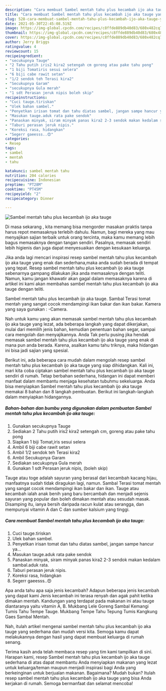 ```yaml
---
description: "Cara membuat Sambel mentah tahu plus kecambah ijo aka tauge yang enak Untuk Jualan"
title: "Cara membuat Sambel mentah tahu plus kecambah ijo aka tauge yang enak Untuk Jualan"
slug: 528-cara-membuat-sambel-mentah-tahu-plus-kecambah-ijo-aka-tauge-yang-enak-untuk-jualan
date: 2021-05-30T22:45:08.519Z
image: https://img-global.cpcdn.com/recipes/c8ffde889db40d83/680x482cq70/sambel-mentah-tahu-plus-kecambah-ijo-aka-tauge-foto-resep-utama.jpg
thumbnail: https://img-global.cpcdn.com/recipes/c8ffde889db40d83/680x482cq70/sambel-mentah-tahu-plus-kecambah-ijo-aka-tauge-foto-resep-utama.jpg
cover: https://img-global.cpcdn.com/recipes/c8ffde889db40d83/680x482cq70/sambel-mentah-tahu-plus-kecambah-ijo-aka-tauge-foto-resep-utama.jpg
author: Jerry Briggs
ratingvalue: 4
reviewcount: 15
recipeingredient:
- "secukupnya Tauge"
- "2 Tahu putih iris2 kira2 setengah cm goreng atau pake tahu pong"
- "1 biji Tomatiris sesui selera"
- "6 biji cabe rawit setan"
- "1/2 sendok teh Terasi kira2"
- "Secukupnya Garam"
- "secukupnya Gula merah"
- "1 sdt Perasan jeruk nipis boleh skip"
recipeinstructions:
- "Cuci tauge.tiriskan"
- "Ulek bahan sambel."
- "Penyetkan irisan tomat dan tahu diatas sambel, jangan sampe hancur ya..."
- "Masukan tauge.aduk rata pake sendok"
- "Panaskan minyak, siram minyak panas kira2 2-3 sendok makan kedalam sambal.aduk rata."
- "Taburi perasan jeruk nipis."
- "Koreksi rasa, hidangkan"
- "Segerr gaeesss..😍"
categories:
- Resep
tags:
- sambel
- mentah
- tahu

katakunci: sambel mentah tahu 
nutrition: 204 calories
recipecuisine: Indonesian
preptime: "PT28M"
cooktime: "PT45M"
recipeyield: "2"
recipecategory: Dinner

---
```



![Sambel mentah tahu plus kecambah ijo aka tauge](https://img-global.cpcdn.com/recipes/c8ffde889db40d83/680x482cq70/sambel-mentah-tahu-plus-kecambah-ijo-aka-tauge-foto-resep-utama.jpg)

Di masa  sekarang , kita memang bisa mengorder masakan praktis tanpa harus repot memasaknya terlebih dahulu. Namun, bagi mereka yang mau menyajikan sajian terbaik untuk orang tercinta, maka kamu memang lebih bagus memasaknya dengan tangan sendiri. Pasalnya, memasak sendiri lebih higienis dan juga dapat menyesuaikan dengan kesukaan keluarga.

Jika anda lagi mencari inspirasi resep sambel mentah tahu plus kecambah ijo aka tauge yang enak dan sederhana,maka anda sudah berada di tempat yang tepat. Resep sambel mentah tahu plus kecambah ijo aka tauge  sebenarnya gampang dilakukan jika anda memasaknya dengan teliti. Namun, kamu jangan khawatir akan gagal dalam memasaknya 
karena di artikel ini kami akan membahas sambel mentah tahu plus kecambah ijo aka tauge dengan teliti.  

Sambel mentah tahu plus kecambah ijo aka tauge. Sambal Terasi tomat mentah yang sangat cocok mendampingi ikan bakar dan ikan bakar. Kamera yang saya gunakan : -Camera.

Nah untuk kamu yang akan memasak sambel mentah tahu plus kecambah ijo aka tauge yang lezat, ada beberapa langkah yang dapat dikerjakan, mulai dari memilih jenis bahan, kemudian penentuan bahan segar, sampai cara mengolah dan menyajikannya. Anda Tak perlu pusing jika hendak memasak sambel mentah tahu plus kecambah ijo aka tauge yang enak di mana pun anda berada. Karena, asalkan kamu  tahu triknya, maka hidangan ini bisa jadi sajian yang spesial.

Berikut ini, ada beberapa cara mudah dalam mengolah resep sambel mentah tahu plus kecambah ijo aka tauge yang siap dihidangkan. Kali ini, mari kita coba ciptakan sambel mentah tahu plus kecambah ijo aka tauge sendiri di rumah. Tetap berbahan sederhana, hidangan ini dapat memberi manfaat dalam membantu menjaga kesehatan tubuhmu sekeluarga. Anda bisa menyiapkan Sambel mentah tahu plus kecambah ijo aka tauge memakai 8 bahan dan 8 langkah pembuatan. Berikut ini langkah-langkah dalam menyiapkan hidangannya.

<!--inarticleads1-->

##### Bahan-bahan dan bumbu yang digunakan dalam pembuatan Sambel mentah tahu plus kecambah ijo aka tauge:

1. Gunakan secukupnya Tauge
1. Sediakan 2 Tahu putih iris2 kira2 setengah cm, goreng atau pake tahu pong
1. Siapkan 1 biji Tomat,iris sesui selera
1. Ambil 6 biji cabe rawit setan
1. Ambil 1/2 sendok teh Terasi kira2
1. Ambil Secukupnya Garam
1. Sediakan secukupnya Gula merah
1. Gunakan 1 sdt Perasan jeruk nipis, (boleh skip)


Tauge atau toge adalah sayuran yang berasal dari kecambah kacang hijau, manfaatnya sudah tidak diragukan lagi, namun. Sambal Terasi tomat mentah yang sangat cocok mendampingi ikan bakar dan ikan. Tauge atau kecambah ialah anak benih yang baru bercambah dan menjadi sejenis sayuran yang popular dan boleh dimakan mentah atau sesudah masak. Disamping itu, ianya bersih daripada racun kulat atau serangga, dan mempunyai vitamin A dan C dan sumber kalsium yang tinggi. 

<!--inarticleads2-->

##### Cara membuat Sambel mentah tahu plus kecambah ijo aka tauge:

1. Cuci tauge.tiriskan
1. Ulek bahan sambel.
1. Penyetkan irisan tomat dan tahu diatas sambel, jangan sampe hancur ya...
1. Masukan tauge.aduk rata pake sendok
1. Panaskan minyak, siram minyak panas kira2 2-3 sendok makan kedalam sambal.aduk rata.
1. Taburi perasan jeruk nipis.
1. Koreksi rasa, hidangkan
1. Segerr gaeesss..😍


Apa anda tahu apa saja jenis kecambah? Adapun beberapa jenis kecambah yang dapat kami Jenis kecambah ini terasa renyah dan agak pahit ketika dimakan mentah. Kandungan yang terdapat pada makanan ini atau tauge diantaranya yaitu vitamin A, B. Mukbang Lele Goreng Sambal Kemangi Tumis Tahu Tempe Tauge. Mukbang Tempe Tahu Tepung Tumis Kangkung Gaes Sambal Mentah. 

Nah, itulah artikel mengenai  sambel mentah tahu plus kecambah ijo aka tauge  yang sederhana dan mudah versi kita. Semoga kamu dapat melakukannya dengan hasil yang dapat membuat keluarga di rumah senang. 

Terima kasih anda telah membaca resep yang tim kami tampilkan di sini. Harapan kami, resep  Sambel mentah tahu plus kecambah ijo aka tauge sederhana di atas dapat membantu Anda menyiapkan makanan yang lezat untuk keluarga/teman maupun menjadi inspirasi bagi Anda yang berkeinginan untuk berjualan makanan. Bagaimana? Mudah bukan? Itulah resep sambel mentah tahu plus kecambah ijo aka tauge yang bisa Anda kerjakan di rumah. Semoga bermanfaat dan selamat mencoba!

